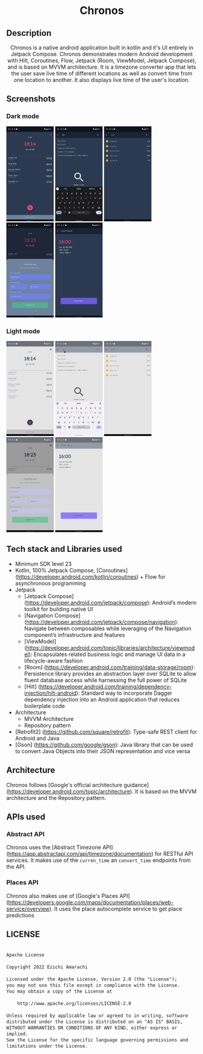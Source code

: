 # <p style="text-align: center;">Chronos</p>

## Description

<p style="text-align: center;">Chronos is a native android application built in kotlin and it's UI entirely in Jetpack Compose. Chronos demonstrates modern Android development with Hilt, Coroutines, Flow, Jetpack (Room, ViewModel, Jetpack Compose), and is based on MVVM architecture.
It is a timezone converter app that lets the user save live time of different locations as well as convert time from one
location to another. It also displays live time of the user's location.</p>

## Screenshots

### Dark mode
<img src="https://github.com/Czeach/Chronos/blob/main/screenshots/photo_2023-02-26%2019.49.44.png" width="125" height="250" /> <img src="https://github.com/Czeach/Chronos/blob/main/screenshots/photo_2023-02-26%2019.50.03.png" width="125" height="250" />
<img src="https://github.com/Czeach/Chronos/blob/main/screenshots/photo_2023-02-26%2019.49.59.png" width="125" height="250" /> <img src="https://github.com/Czeach/Chronos/blob/main/screenshots/photo_2023-02-26%2019.50.08.png" width="125" height="250" />
<img src="https://github.com/Czeach/Chronos/blob/main/screenshots/photo_2023-02-26%2019.50.21.png" width="125" height="250" />

### Light mode
<img src="https://github.com/Czeach/Chronos/blob/main/screenshots/photo_2023-02-26%2019.49.50.png" width="125" height="250" /> <img src="https://github.com/Czeach/Chronos/blob/main/screenshots/photo_2023-02-26%2019.50.04.png" width="125" height="250" />
<img src="https://github.com/Czeach/Chronos/blob/main/screenshots/photo_2023-02-26%2019.49.56.png" width="125" height="250" /> <img src="https://github.com/Czeach/Chronos/blob/main/screenshots/photo_2023-02-26%2019.50.18.png" width="125" height="250" />
<img src="https://github.com/Czeach/Chronos/blob/main/screenshots/photo_2023-02-26%2019.50.24.png" width="125" height="250" />


## Tech stack and Libraries used
* Minimum SDK level 23
* Kotlin, 100% Jetpack Compose, [Coroutines] (https://developer.android.com/kotlin/coroutines) + Flow for asynchronous programming
* Jetpack
    * [Jetpack Compose] (https://developer.android.com/jetpack/compose): Android’s modern toolkit for building native UI
    * [Navigation Compose] (https://developer.android.com/jetpack/compose/navigation): Navigate between composables while leveraging of the Navigation component’s infrastructure and features
    * [ViewModel] (https://developer.android.com/topic/libraries/architecture/viewmodel): Encapsulates related business logic and manage UI data in a lifecycle-aware fashion
    * [Room] (https://developer.android.com/training/data-storage/room): Persistence library provides an abstraction layer over SQLite to allow fluent database access while harnessing the full power of SQLite
    * [Hilt] (https://developer.android.com/training/dependency-injection/hilt-android): Standard way to incorporate Dagger dependency injection into an Android application that reduces boilerplate code
* Architecture
    * MVVM Architecture
    * Repository pattern
* [Retrofit2] (https://github.com/square/retrofit): Type-safe REST client for Android and Java
* [Gson] (https://github.com/google/gson): Java library that can be used to convert Java Objects into their JSON representation and vice versa


## Architecture
Chronos follows [Google's official architecture guidance] (https://developer.android.com/topic/architecture). It is based on the MVVM architecture and the Repository pattern.

## APIs used

### Abstract API
Chronos uses the [Abstract Timezone API] (https://app.abstractapi.com/api/timezone/documentation) for RESTful API services.
It makes use of the ```curren_time``` an ```convert_time``` endpoints from the API.

### Places API
Chronos also makes use of [Google's Places API] (https://developers.google.com/maps/documentation/places/web-service/overview).
It uses the place autocomplete service to get place predictions



## LICENSE
```

Apache License

Copyright 2022 Ezichi Amarachi

Licensed under the Apache License, Version 2.0 (the "License");
you may not use this file except in compliance with the License.
You may obtain a copy of the License at

    http://www.apache.org/licenses/LICENSE-2.0

Unless required by applicable law or agreed to in writing, software
distributed under the License is distributed on an "AS IS" BASIS,
WITHOUT WARRANTIES OR CONDITIONS OF ANY KIND, either express or implied.
See the License for the specific language governing permissions and
limitations under the License.

```
